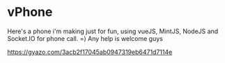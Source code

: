 # vPhone


Here's a phone i'm making just for fun, using vueJS, MintJS, NodeJS and Socket.IO for phone call. =) Any help is welcome guys


https://gyazo.com/3acb2f17045ab0947319eb6471d7114e
